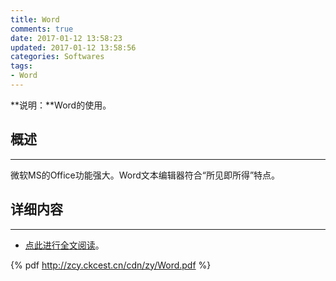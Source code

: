 ```yaml
---
title: Word
comments: true
date: 2017-01-12 13:58:23
updated: 2017-01-12 13:58:56
categories: Softwares
tags:
- Word
---
```


**说明：**Word的使用。
<!-- more -->

## 概述
---
微软MS的Office功能强大。Word文本编辑器符合“所见即所得”特点。


## 详细内容
---
* [点此进行全文阅读](http://zcy.ckcest.cn/cdn/zy/Word.pdf)。

{% pdf http://zcy.ckcest.cn/cdn/zy/Word.pdf  %}



